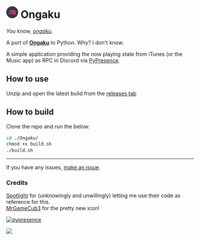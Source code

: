 # ![icon](/images/AppIcon.iconset/icon_32x32.png?raw=true) Ongaku
_You know, [ongaku](https://jisho.org/word/%E9%9F%B3%E6%A5%BD)._

A port of **[Ongaku](https://github.com/spotlightishere/Ongaku)** to Python. Why? I don't know.

A simple application providing the now playing state from iTunes (or the Music app) as RPC in Discord via [PyPresence](https://github.com/qwertyquerty/pypresence).

<!--
Lyrics extension is currently deprecated

![screenshot_1](/images/screenshot1.png?raw=true)

> I've been working on an optional lyrics extension, so here's an example of it [here](https://music.mi460.dev/#api=True&lyrics=Ghosted%20DJ%0DDon't%20make%20what%20I%20play%0DPut%20my%20name%20on%20it%20anyway%0DGhosted%20DJ%0DCommissioned%20my%20tunes%0DHit%20the%20charts%20too%0DThat's%20how%20I%20roll%0DIt%20may%20be%20shallow%0DBut%20I'm%20here%20not%20you%0DPay%20them%20cash%0DGet%20new%20tunes%0DSay%20they're%20yours%0DPretend%20you're%20cool&song=Ghosted%20DJ%20(feat.%20Kitty%20Chan)%20[Radio%20Edit]&state=Ghosted%20DJ%20-%20Single%2C%20NeoQor%20%26%20S3RL)!

-->

## How to use
Unzip and open the latest build from the [releases tab](https://github.com/MCMi460/Ongaku/releases)
## How to build
Clone the repo and run the below:
```sh
cd ./Ongaku/
chmod +x build.sh
./build.sh
```
---
If you have any issues, [make an issue](https://github.com/MCMi460/Ongaku/issues/new).

### Credits
[Spotlight](https://github.com/spotlightishere) for (unknowingly and unwillingly) letting me use their code as reference for this.  
[MrGameCub3](https://github.com/mrgamecub3) for the pretty new icon!

[![pypresence](https://img.shields.io/badge/using-pypresence-00bb88.svg?style=for-the-badge&logo=discord&logoWidth=20)](https://github.com/qwertyquerty/pypresence)

<a href="https://github.com/MCMi460"><img src="https://img.shields.io/static/v1?label=MCMi460&amp;message=Github&amp;color=c331d4"></a>

<!--- You found an easter egg! Here's a cookie UwU :totallyrealcookie.png: -->
